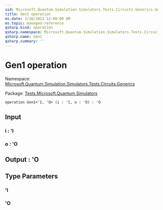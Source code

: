 ```yaml
---
uid: Microsoft.Quantum.Simulation.Simulators.Tests.Circuits.Generics.Gen1
title: Gen1 operation
ms.date: 3/26/2021 12:00:00 AM
ms.topic: managed-reference
qsharp.kind: operation
qsharp.namespace: Microsoft.Quantum.Simulation.Simulators.Tests.Circuits.Generics
qsharp.name: Gen1
qsharp.summary: ''
---
```


# Gen1 operation

Namespace: [Microsoft.Quantum.Simulation.Simulators.Tests.Circuits.Generics](xref:Microsoft.Quantum.Simulation.Simulators.Tests.Circuits.Generics)

Package: [Tests.Microsoft.Quantum.Simulators](https://nuget.org/packages/Tests.Microsoft.Quantum.Simulators)




```qsharp
operation Gen1<'I, 'O> (i : 'I, o : 'O) : 'O
```


## Input

### i : 'I




### o : 'O





## Output : 'O



## Type Parameters

### 'I


### 'O

